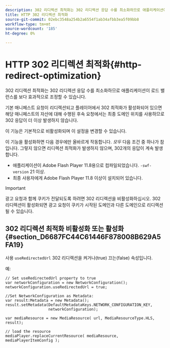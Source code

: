 ```yaml
---
description: 302 리디렉션 최적화는 302 리디렉션 응답 수를 최소화하므로 애플리케이션이 로드 밸런스를 보다 효과적으로 조정할 수 있습니다.
title: HTTP 302 리디렉션 최적화
source-git-commit: 02ebc3548a254b2a6554f1ab34afbb3ea5f09bb8
workflow-type: tm+mt
source-wordcount: '185'
ht-degree: 0%

---
```


# HTTP 302 리디렉션 최적화{#http-redirect-optimization}

302 리디렉션 최적화는 302 리디렉션 응답 수를 최소화하므로 애플리케이션이 로드 밸런스를 보다 효과적으로 조정할 수 있습니다.

기본 매니페스트 요청이 리디렉션되고 플레이어에서 302 최적화가 활성화되어 있으면 해당 매니페스트의 자산에 대해 수행된 후속 요청에서는 최종 도메인 위치를 사용하므로 302 응답이 더 이상 발생하지 않습니다.

이 기능은 기본적으로 비활성화되며 이 설정을 변경할 수 있습니다.

이 기능을 활성화하면 다음 경우에만 올바르게 작동합니다. *모두* 다음 조건 중 하나가 참입니다. 그렇지 않으면 리디렉션 최적화가 발생하지 않으며, 302개의 응답이 계속 발생합니다.

* 애플리케이션이 Adobe Flash Player 11.8용으로 컴파일되었습니다. `-swf-version` 21 이상.
* 최종 사용자에게 Adobe Flash Player 11.8 이상이 설치되어 있습니다.

>[!IMPORTANT]
>
>광고 요청과 함께 쿠키가 전달되도록 하려면 302 리디렉션을 비활성화하십시오. 302 리디렉션이 활성화되면 광고 요청이 쿠키가 시작된 도메인과 다른 도메인으로 리디렉션될 수 있습니다.

## 302 리디렉션 최적화 비활성화 또는 활성화 {#section_D6687FC44C61446F878008B629A5FA19}

사용 `useRedirectedUrl` 302 리디렉션을 켜거나(true) 끄는(false) 속성입니다.

<!--<a id="example_B886777252B745AAB48B1FCC42C97A25"></a>-->

예:

```
// Set useRedirectedUrl property to true 
var networkConfiguration = new NetworkConfiguration(); 
networkConfiguration.useRedirectedUrl = true; 
  
//Set NetworkConfiguration as Metadata: 
var result:Metadata = new Metadata(); 
result.setMetadata(DefaultMetadataKeys.NETWORK_CONFIGURATION_KEY,  
                   networkConfiguration); 
  
var mediaResource = new MediaResource( url, MediaResourceType.HLS, result); 
  
// load the resource 
mediaPlayer.replaceCurrentResource( mediaResource, mediaPlayerItemConfig );
```
